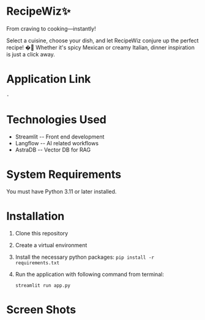 # RecipeWiz✨
From craving to cooking—instantly!

Select a cuisine, choose your dish, and let RecipeWiz conjure up the perfect recipe! �🍕 Whether it's spicy Mexican or 
creamy Italian, dinner inspiration is just a click away.

# Application Link
    -

# Technologies Used
* Streamlit -- Front end development
* Langflow -- AI related workflows
* AstraDB -- Vector DB for RAG
   
# System Requirements
You must have Python 3.11 or later installed.

# Installation
1. Clone this repository
2. Create a virtual environment
3. Install the necessary python packages:
   `pip install -r requirements.txt`
4. Run the application with following command from terminal:

   `streamlit run app.py`

# Screen Shots


